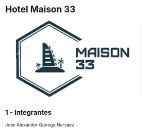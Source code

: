 Hotel Maison 33
===============
![Logo del proyecto](https://github.com/JoseQuroga/Trabajo-Algoritmia-y-Programaci-n-2025-1-/blob/main/Logo%20Hotel.jpg?raw=true)

1 - Integrantes
---------------
Jose Alexander Quiroga Narvaez - 

